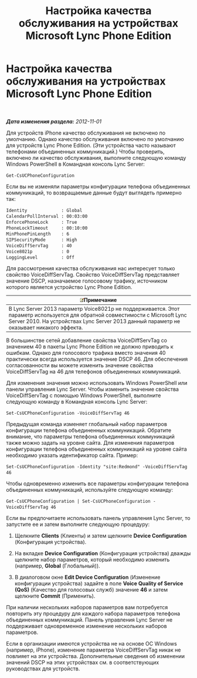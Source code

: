 ﻿---
title: Настройка качества обслуживания на устройствах Microsoft Lync Phone Edition
TOCTitle: Настройка качества обслуживания на устройствах Microsoft Lync Phone Edition
ms:assetid: a6eb2620-a512-4ab6-bdfd-eb76be43bbfe
ms:mtpsurl: https://technet.microsoft.com/ru-ru/library/JJ205137(v=OCS.15)
ms:contentKeyID: 49310770
ms.date: 05/19/2016
mtps_version: v=OCS.15
ms.translationtype: HT
---

# Настройка качества обслуживания на устройствах Microsoft Lync Phone Edition

 

_**Дата изменения раздела:** 2012-11-01_

Для устройств iPhone качество обслуживания не включено по умолчанию. Однако качество обслуживания включено по умолчанию для устройств Lync Phone Edition. (Эти устройства часто называют телефонами объединенных коммуникаций.) Чтобы проверить, включено ли качество обслуживания, выполните следующую команду Windows PowerShell в Командная консоль Lync Server:

    Get-CsUCPhoneConfiguration

Если вы не изменяли параметры конфигурации телефона объединенных коммуникаций, то возвращаемые данные будут выглядеть примерно так:

    Identity             : Global
    CalendarPollInterval : 00:03:00
    EnforcePhoneLock     : True
    PhoneLockTimeout     : 00:10:00
    MinPhonePinLength    : 6
    SIPSecurityMode      : High
    VoiceDiffServTag     : 40
    Voice8021p           : 0
    LoggingLevel         : Off

Для рассмотрения качества обслуживания нас интересует только свойство VoiceDiffServTag. Свойство VoiceDiffServTag представляет значение DSCP, назначаемое голосовому трафику, источником которого является устройство Lync Phone Edition.

<table>
<thead>
<tr class="header">
<th><img src="images/Gg398412.note(OCS.15).gif" title="note" alt="note" />Примечание</th>
</tr>
</thead>
<tbody>
<tr class="odd">
<td>В Lync Server 2013 параметр Voice8021p не поддерживается. Этот параметр используется для обратной совместимости с Microsoft Lync Server 2010. На устройствах Lync Server 2013 данный параметр не оказывает никакого эффекта.</td>
</tr>
</tbody>
</table>


В большинстве сетей добавление свойства VoiceDiffServTag со значением 40 в пакеты Lync Phone Edition не должно приводить к ошибкам. Однако для голосового трафика вместо значения 40 практически всегда используется значение DSCP 46. Для обеспечения согласованности вы можете изменить значение свойства VoiceDiffServTag на 46 для телефонов объединенных коммуникаций.

Для изменения значения можно использовать Windows PowerShell или панели управления Lync Server. Чтобы изменить значение свойства VoiceDiffServTag с помощью Windows PowerShell, выполните следующую команду в Командная консоль Lync Server:

    Set-CsUCPhoneConfiguration -VoiceDiffServTag 46

Предыдущая команда изменяет глобальный набор параметров конфигурации телефона объединенных коммуникаций. Обратите внимание, что параметры телефона объединенных коммуникаций также можно задать на уровне сайта. Для изменения параметров конфигурации телефона объединенных коммуникаций на уровне сайта необходимо указать идентификатор сайта. Пример:

    Set-CsUCPhoneConfiguration -Identity "site:Redmond" -VoiceDiffServTag 46

Чтобы одновременно изменить все параметры конфигурации телефона объединенных коммуникаций, используйте следующую команду:

    Get-CsUCPhoneConfiguration | Set-CsUCPhoneConfiguration -VoiceDiffServTag 46

Если вы предпочитаете использовать панель управления Lync Server, то запустите ее и затем выполните следующую процедуру:

1.  Щелкните **Clients** (Клиенты) и затем щелкните **Device Configuration** (Конфигурация устройства).

2.  На вкладке **Device Configuration** (Конфигурация устройства) дважды щелкните набор параметров, который необходимо изменить (например, **Global** (Глобальный)).

3.  В диалоговом окне **Edit Device Configuration** (Изменение конфигурации устройства) задайте в поле **Voice Quality of Service (QoS)** (Качество для голосовых служб) значение **46** и затем щелкните **Commit** (Применить).

При наличии нескольких наборов параметров вам потребуется повторить эту процедуру для каждого набора параметров телефона объединенных коммуникаций. Панель управления Lync Server не поддерживает одновременное изменение нескольких наборов параметров.

Если в организации имеются устройства не на основе ОС Windows (например, iPhone), изменение параметра VoiceDiffServTag никак не повлияет на эти устройства. Дополнительные сведения об изменении значений DSCP на этих устройствах см. в соответствующих руководствах для устройств.

